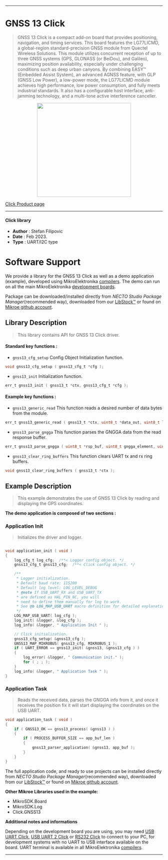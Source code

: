 
---
# GNSS 13 Click

> GNSS 13 Click is a compact add-on board that provides positioning, navigation, and timing services. This board features the LG77LICMD, a global-region standard-precision GNSS module from Quectel Wireless Solutions. This module utilizes concurrent reception of up to three GNSS systems (GPS, GLONASS (or BeiDou), and Galileo), maximizing position availability, especially under challenging conditions such as deep urban canyons. By combining EASY™ (Embedded Assist System), an advanced AGNSS feature, with GLP (GNSS Low Power), a low-power mode, the LG77LICMD module achieves high performance, low power consumption, and fully meets industrial standards. It also has a configurable host interface, anti-jamming technology, and a multi-tone active interference canceller.

<p align="center">
  <img src="https://download.mikroe.com/images/click_for_ide/gnss13_click.png" height=300px>
</p>

[Click Product page](https://www.mikroe.com/gnss-13-click)

---


#### Click library

- **Author**        : Stefan Filipovic
- **Date**          : Feb 2023.
- **Type**          : UART/I2C type


# Software Support

We provide a library for the GNSS 13 Click
as well as a demo application (example), developed using MikroElektronika
[compilers](https://www.mikroe.com/necto-studio).
The demo can run on all the main MikroElektronika [development boards](https://www.mikroe.com/development-boards).

Package can be downloaded/installed directly from *NECTO Studio Package Manager*(recommended way), downloaded from our [LibStock&trade;](https://libstock.mikroe.com) or found on [Mikroe github account](https://github.com/MikroElektronika/mikrosdk_click_v2/tree/master/clicks).

## Library Description

> This library contains API for GNSS 13 Click driver.

#### Standard key functions :

- `gnss13_cfg_setup` Config Object Initialization function.
```c
void gnss13_cfg_setup ( gnss13_cfg_t *cfg );
```

- `gnss13_init` Initialization function.
```c
err_t gnss13_init ( gnss13_t *ctx, gnss13_cfg_t *cfg );
```

#### Example key functions :

- `gnss13_generic_read` This function reads a desired number of data bytes from the module.
```c
err_t gnss13_generic_read ( gnss13_t *ctx, uint8_t *data_out, uint8_t len );
```

- `gnss13_parse_gngga` This function parses the GNGGA data from the read response buffer.
```c
err_t gnss13_parse_gngga ( uint8_t *rsp_buf, uint8_t gngga_element, uint8_t *element_data );
```

- `gnss13_clear_ring_buffers` This function clears UART tx and rx ring buffers.
```c
void gnss13_clear_ring_buffers ( gnss13_t *ctx );
```

## Example Description

> This example demonstrates the use of GNSS 13 Click by reading and displaying the GPS coordinates.

**The demo application is composed of two sections :**

### Application Init

> Initializes the driver and logger.

```c

void application_init ( void )
{
    log_cfg_t log_cfg;  /**< Logger config object. */
    gnss13_cfg_t gnss13_cfg;  /**< Click config object. */

    /** 
     * Logger initialization.
     * Default baud rate: 115200
     * Default log level: LOG_LEVEL_DEBUG
     * @note If USB_UART_RX and USB_UART_TX 
     * are defined as HAL_PIN_NC, you will 
     * need to define them manually for log to work. 
     * See @b LOG_MAP_USB_UART macro definition for detailed explanation.
     */
    LOG_MAP_USB_UART( log_cfg );
    log_init( &logger, &log_cfg );
    log_info( &logger, " Application Init " );

    // Click initialization.
    gnss13_cfg_setup( &gnss13_cfg );
    GNSS13_MAP_MIKROBUS( gnss13_cfg, MIKROBUS_1 );
    if ( UART_ERROR == gnss13_init( &gnss13, &gnss13_cfg ) ) 
    {
        log_error( &logger, " Communication init." );
        for ( ; ; );
    }
    log_info( &logger, " Application Task " );
}

```

### Application Task

> Reads the received data, parses the GNGGA info from it, and once it receives the position fix it will start displaying the coordinates on the USB UART.

```c
void application_task ( void )
{
    if ( GNSS13_OK == gnss13_process( &gnss13 ) )
    {
        if ( PROCESS_BUFFER_SIZE == app_buf_len )
        {
            gnss13_parser_application( &gnss13, app_buf );
        }
    }
}
```

The full application code, and ready to use projects can be installed directly from *NECTO Studio Package Manager*(recommended way), downloaded from our [LibStock&trade;](https://libstock.mikroe.com) or found on [Mikroe github account](https://github.com/MikroElektronika/mikrosdk_click_v2/tree/master/clicks).

**Other Mikroe Libraries used in the example:**

- MikroSDK.Board
- MikroSDK.Log
- Click.GNSS13

**Additional notes and informations**

Depending on the development board you are using, you may need
[USB UART Click](https://www.mikroe.com/usb-uart-click),
[USB UART 2 Click](https://www.mikroe.com/usb-uart-2-click) or
[RS232 Click](https://www.mikroe.com/rs232-click) to connect to your PC, for
development systems with no UART to USB interface available on the board. UART
terminal is available in all MikroElektronika
[compilers](https://shop.mikroe.com/compilers).

---

